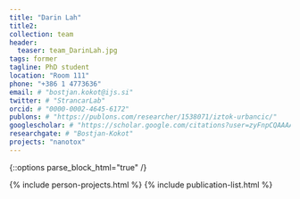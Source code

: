 ```yaml
---
title: "Darin Lah"
title2: 
collection: team
header:
  teaser: team_DarinLah.jpg
tags: former
tagline: PhD student
location: "Room 111"
phone: "+386 1 4773636"
email: # "bostjan.kokot@ijs.si"
twitter: # "StrancarLab"
orcid: # "0000-0002-4645-6172"
publons: # "https://publons.com/researcher/1538071/iztok-urbancic/"
googlescholar: # "https://scholar.google.com/citations?user=zyFnpCQAAAAJ"
researchgate: # "Bostjan-Kokot"
projects: "nanotox"
---
```


{::options parse_block_html="true" /}


{% include person-projects.html %}
{% include publication-list.html %}